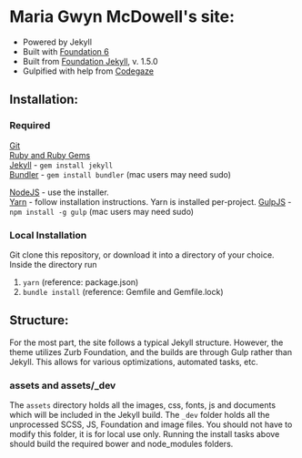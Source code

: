 
# Maria Gwyn McDowell's site:
- Powered by Jekyll
- Built with [Foundation 6](http://foundation.zurb.com)
- Built from [Foundation Jekyll](https://github.com/aaronkwhite/foundation-jekyll), v. 1.5.0
- Gulpified with help from [Codegaze](https://codegaze.github.io/2016/01/09/a-jekyll-workflow-with-gulp/)

## Installation:

### Required
[Git](https://git-scm.com)  
[Ruby and Ruby Gems](https://rvm.io/rvm/install)  
[Jekyll](http://jekyllrb.com/) - `gem install jekyll`  
[Bundler](http://bundler.io/) - `gem install bundler` (mac users may need sudo)  

[NodeJS](http://nodejs.org) - use the installer.  
[Yarn](https://yarnpkg.com/en/docs/install) - follow installation instructions. Yarn is installed per-project.
[GulpJS](https://github.com/gulpjs/gulp) - `npm install -g gulp` (mac users may need sudo)

### Local Installation

Git clone this repository, or download it into a directory of your choice. Inside the directory run   
1. `yarn` (reference: package.json)  
2. `bundle install` (reference: Gemfile and Gemfile.lock)  

## Structure:
For the most part, the site follows a typical Jekyll structure. However, the theme utilizes Zurb Foundation, and the builds are through Gulp rather than Jekyll. This allows for various optimizations, automated tasks, etc.

### assets and assets/_dev
The ```assets``` directory holds all the images, css, fonts, js and documents which will be included in the Jekyll build. The ```_dev``` folder holds all the unprocessed SCSS, JS, Foundation and image files. You should not have to modify this folder, it is for local use only. Running the install tasks above should build the required bower and node_modules folders.
